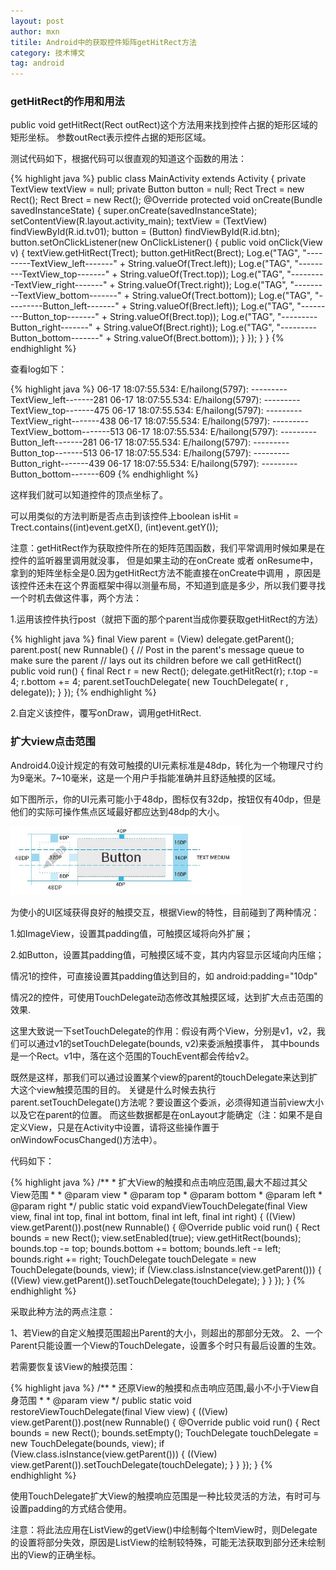 ```yaml
---
layout: post
author: mxn
titile: Android中的获取控件矩阵getHitRect方法
category: 技术博文
tag: android
---
```


### getHitRect的作用和用法

public  void getHitRect(Rect outRect)这个方法用来找到控件占据的矩形区域的矩形坐标。
参数outRect表示控件占据的矩形区域。

测试代码如下，根据代码可以很直观的知道这个函数的用法：

  {% highlight java  %}
public class MainActivity extends Activity {
    private TextView textView = null;
    private Button button = null;
    Rect Trect = new Rect();
    Rect Brect = new Rect();
    @Override
    protected void onCreate(Bundle savedInstanceState) {
        super.onCreate(savedInstanceState);
        setContentView(R.layout.activity_main);
        textView = (TextView) findViewById(R.id.tv01);
        button = (Button) findViewById(R.id.btn);
        button.setOnClickListener(new OnClickListener() {
            public void onClick(View v) {
                textView.getHitRect(Trect);
                button.getHitRect(Brect);
                Log.e("TAG", "---------TextView_left-------" + String.valueOf(Trect.left));
                Log.e("TAG", "---------TextView_top-------" + String.valueOf(Trect.top));
                Log.e("TAG", "---------TextView_right-------" + String.valueOf(Trect.right));
                Log.e("TAG", "---------TextView_bottom-------" + String.valueOf(Trect.bottom));
                Log.e("TAG", "---------Button_left-------" + String.valueOf(Brect.left));
                Log.e("TAG", "---------Button_top-------" + String.valueOf(Brect.top));
                Log.e("TAG", "---------Button_right-------" + String.valueOf(Brect.right));
                Log.e("TAG", "---------Button_bottom-------" + String.valueOf(Brect.bottom));
            }
        });
    }
}
     {% endhighlight %}

<!-- more -->

查看log如下：

  {% highlight java  %}
06-17 18:07:55.534: E/hailong(5797): ---------TextView_left-------281
06-17 18:07:55.534: E/hailong(5797): ---------TextView_top-------475
06-17 18:07:55.534: E/hailong(5797): ---------TextView_right-------438
06-17 18:07:55.534: E/hailong(5797): ---------TextView_bottom-------513
06-17 18:07:55.534: E/hailong(5797): ---------Button_left-------281
06-17 18:07:55.534: E/hailong(5797): ---------Button_top-------513
06-17 18:07:55.534: E/hailong(5797): ---------Button_right-------439
06-17 18:07:55.534: E/hailong(5797): ---------Button_bottom-------609
     {% endhighlight %}

这样我们就可以知道控件的顶点坐标了。

可以用类似的方法判断是否点击到该控件上boolean isHit = Trect.contains((int)event.getX(), (int)event.getY());


注意：getHitRect作为获取控件所在的矩阵范围函数，我们平常调用时候如果是在控件的监听器里调用就没事，
但是如果主动的在onCreate 或者 onResume中，拿到的矩阵坐标全是0.因为getHitRect方法不能直接在onCreate中调用
，原因是该控件还未在这个界面框架中得以测量布局，不知道到底是多少，所以我们要寻找一个时机去做这件事，两个方法：

1.运用该控件执行post（就把下面的那个parent当成你要获取getHitRect的方法）

  {% highlight java  %}
final View parent = (View) delegate.getParent();
parent.post( new Runnable() {
    // Post in the parent's message queue to make sure the parent
    // lays out its children before we call getHitRect()
    public void run() {
        final Rect r = new Rect();
        delegate.getHitRect(r);
        r.top -= 4;
        r.bottom += 4;
        parent.setTouchDelegate( new TouchDelegate( r , delegate));
    }
});
     {% endhighlight %}

2.自定义该控件，覆写onDraw，调用getHitRect.


### 扩大view点击范围

Android4.0设计规定的有效可触摸的UI元素标准是48dp，转化为一个物理尺寸约为9毫米。7~10毫米，这是一个用户手指能准确并且舒适触摸的区域。

如下图所示，你的UI元素可能小于48dp，图标仅有32dp，按钮仅有40dp，但是他们的实际可操作焦点区域最好都应达到48dp的大小。

![](https://raw.githubusercontent.com/mxn21/mxn21.github.io/master/public/img/img53.jpg)

为使小的UI区域获得良好的触摸交互，根据View的特性，目前碰到了两种情况：

1.如ImageView，设置其padding值，可触摸区域将向外扩展；

2.如Button，设置其padding值，可触摸区域不变，其内内容显示区域向内压缩；

情况1的控件，可直接设置其padding值达到目的，如 android:padding="10dp"

情况2的控件，可使用TouchDelegate动态修改其触摸区域，达到扩大点击范围的效果.

这里大致说一下setTouchDelegate的作用：假设有两个View，分别是v1，v2，我们可以通过v1的setTouchDelegate(bounds, v2)来委派触摸事件，
其中bounds是一个Rect。v1中，落在这个范围的TouchEvent都会传给v2。

既然是这样，那我们可以通过设置某个view的parent的touchDelegate来达到扩大这个view触摸范围的目的。
关键是什么时候去执行parent.setTouchDelegate()方法呢？要设置这个委派，必须得知道当前view大小以及它在parent的位置。
而这些数据都是在onLayout才能确定（注：如果不是自定义View，只是在Activity中设置，请将这些操作置于onWindowFocusChanged()方法中）。

代码如下：

  {% highlight java  %}
/**
     * 扩大View的触摸和点击响应范围,最大不超过其父View范围
     *
     * @param view
     * @param top
     * @param bottom
     * @param left
     * @param right
     */
    public static void expandViewTouchDelegate(final View view, final int top,
            final int bottom, final int left, final int right) {
        ((View) view.getParent()).post(new Runnable() {
            @Override
            public void run() {
                Rect bounds = new Rect();
                view.setEnabled(true);
                view.getHitRect(bounds);
                bounds.top -= top;
                bounds.bottom += bottom;
                bounds.left -= left;
                bounds.right += right;
                TouchDelegate touchDelegate = new TouchDelegate(bounds, view);
                if (View.class.isInstance(view.getParent())) {
                    ((View) view.getParent()).setTouchDelegate(touchDelegate);
                }
            }
        });
    }
       {% endhighlight %}

采取此种方法的两点注意：

1、若View的自定义触摸范围超出Parent的大小，则超出的那部分无效。
2、一个Parent只能设置一个View的TouchDelegate，设置多个时只有最后设置的生效。

若需要恢复该View的触摸范围：

  {% highlight java  %}
/**
     * 还原View的触摸和点击响应范围,最小不小于View自身范围
     *
     * @param view
     */
    public static void restoreViewTouchDelegate(final View view) {
        ((View) view.getParent()).post(new Runnable() {
            @Override
            public void run() {
                Rect bounds = new Rect();
                bounds.setEmpty();
                TouchDelegate touchDelegate = new TouchDelegate(bounds, view);
                if (View.class.isInstance(view.getParent())) {
                    ((View) view.getParent()).setTouchDelegate(touchDelegate);
                }
            }
        });
    }
     {% endhighlight %}

使用TouchDelegate扩大View的触摸响应范围是一种比较灵活的方法，有时可与设置padding的方式结合使用。

注意：将此法应用在ListView的getView()中绘制每个ItemView时，则Delegate的设置将部分失效，原因是ListView的绘制较特殊，可能无法获取到部分还未绘制出的View的正确坐标。